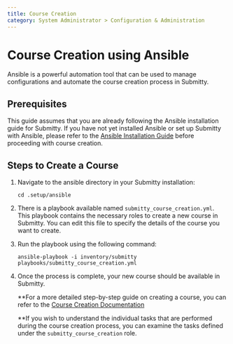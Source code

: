 ```yaml
---
title: Course Creation
category: System Administrator > Configuration & Administration
---
```


# Course Creation using Ansible

Ansible is a powerful automation tool that can be used to manage configurations and automate the course creation process in Submitty.

## Prerequisites

This guide assumes that you are already following the Ansible installation guide for Submitty. If you have not yet installed Ansible or set up Submitty with Ansible, please refer to the [Ansible Installation Guide](/sysadmin/installation/ansible) before proceeding with course creation.

## Steps to Create a Course

1. Navigate to the ansible directory in your Submitty installation:

    ```
    cd .setup/ansible
    ```

2. There is a playbook available named `submitty_course_creation.yml`. This playbook contains the necessary roles to create a new course in Submitty. You can edit this file to specify the details of the course you want to create.

3. Run the playbook using the following command:

    ```
    ansible-playbook -i inventory/submitty playbooks/submitty_course_creation.yml
    ```

4. Once the process is complete, your new course should be available in Submitty.

    **For a more detailed step-by-step guide on creating a course, you can refer to the [Course Creation Documentation](course_creation)

    **If you wish to understand the individual tasks that are performed during the course creation process, you can examine the tasks defined under the `submitty_course_creation` role.